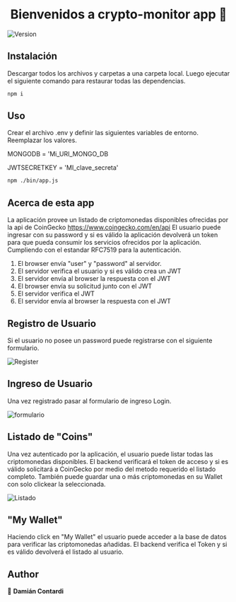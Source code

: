 <h1 align="center">Bienvenidos a crypto-monitor app 👋</h1>
<p>
  <img alt="Version" src="https://img.shields.io/badge/version-0.1.0-blue.svg?cacheSeconds=2592000" />
</p>

## Instalación

Descargar todos los archivos y carpetas a una carpeta local. Luego ejecutar el siguiente comando para restaurar todas las dependencias.

```sh
npm i
```

## Uso

Crear el archivo .env y definir las siguientes variables de entorno. Reemplazar los valores.

MONGODB = 'Mi_URI_MONGO_DB

JWTSECRETKEY = 'MI_clave_secreta'

```sh
npm ./bin/app.js
```

## Acerca de esta app
La aplicación provee un listado de criptomonedas disponibles ofrecidas por la api de CoinGecko https://www.coingecko.com/en/api
El usuario puede ingresar con su password y si es válido la aplicación devolverá un token para que pueda consumir los servicios ofrecidos por la aplicación. Cumpliendo con el estandar RFC7519 para la autenticación.

<ol>
  <li>El browser envía "user" y "password" al servidor.</li>
  <li>El servidor verifica el usuario y si es válido crea un JWT</li>
  <li>El servidor envía al browser la respuesta con el JWT</li>
  <li>El browser envía su solicitud junto con el JWT</li>
  <li>El servidor verifica el JWT</li>
  <li>El servidor envía al browser la respuesta con el JWT</li> 
</ol>

## Registro de Usuario
Si el usuario no posee un password puede registrarse con el siguiente formulario.

![Register](https://user-images.githubusercontent.com/105566014/173605967-76ba16e3-0c73-4f75-b21c-3aec19d7d622.PNG)

## Ingreso de Usuario
Una vez registrado pasar al formulario de ingreso Login.

![formulario](https://user-images.githubusercontent.com/105566014/173603835-044e11f8-f035-4c87-a0b7-afc696e03174.PNG)

## Listado de "Coins"
Una vez autenticado por la aplicación, el usuario puede listar todas las criptomonedas disponibles. El backend verificará el token de acceso y si es válido solicitará a CoinGecko por medio del metodo requerido el listado completo.
También puede guardar una o más criptomonedas en su Wallet con solo clickear la seleccionada.

![Listado](https://user-images.githubusercontent.com/105566014/173605034-480ded01-a135-4539-a581-5514c89899f5.PNG)

## "My Wallet"
Haciendo click en "My Wallet" el usuario puede acceder a la base de datos para verificar las criptomonedas añadidas. El backend verifica el Token y si es válido devolverá el listado al usuario.

## Author

👤 **Damián Contardi**

